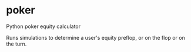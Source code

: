 # poker
Python poker equity calculator

Runs simulations to determine a user's equity preflop, or on the flop or on the turn.
